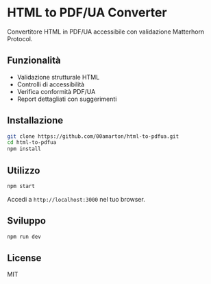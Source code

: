 # HTML to PDF/UA Converter

Convertitore HTML in PDF/UA accessibile con validazione Matterhorn Protocol.

## Funzionalità

- Validazione strutturale HTML
- Controlli di accessibilità
- Verifica conformità PDF/UA
- Report dettagliati con suggerimenti

## Installazione

```bash
git clone https://github.com/00amarton/html-to-pdfua.git
cd html-to-pdfua
npm install
```

## Utilizzo

```bash
npm start
```

Accedi a `http://localhost:3000` nel tuo browser.

## Sviluppo

```bash
npm run dev
```

## License

MIT
